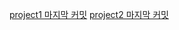 [project1 마지막 커밋](https://github.com/jio-ping/nextjs_study/tree/cb35f99824161814e5ed180f2be085c6a1ee3ed2)
[project2 마지막 커밋](https://github.com/jio-ping/nextjs_study/tree/e2bd9fe9895fe63cad1b3927487b96740f4cc268)
